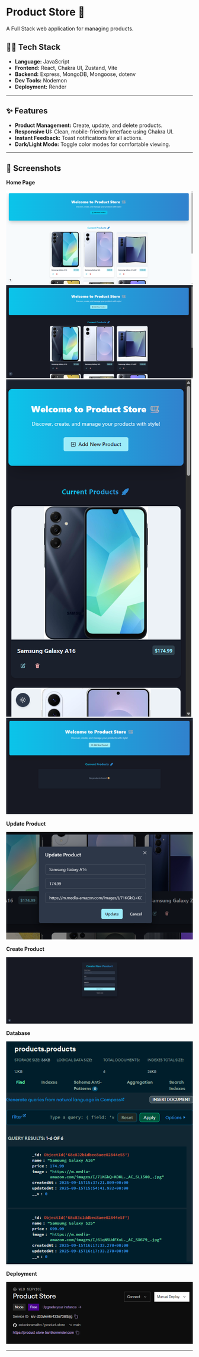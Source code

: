 # Product Store 🛒

A Full Stack web application for managing products.

## 🧑‍💻 Tech Stack

- **Language:** JavaScript
- **Frontend:** React, Chakra UI, Zustand, Vite
- **Backend:** Express, MongoDB, Mongoose, dotenv
- **Dev Tools:** Nodemon
- **Deployment:** Render

---

## ✨ Features

- **Product Management:** Create, update, and delete products.
- **Responsive UI:** Clean, mobile-friendly interface using Chakra UI.
- **Instant Feedback:** Toast notifications for all actions.
- **Dark/Light Mode:** Toggle color modes for comfortable viewing.

---

## 🚀 Screenshots

**Home Page**

![Home Page Light](screenshots/HomePageLight.png)
![Home Page Dark](screenshots/HomePageDark.png)
![Home Page Mobile](screenshots/HomePageMobile.png)
![Home Page Empty](screenshots/HomePageEmpty.png)

**Update Product**

![Update Product](screenshots/UpdateProduct.png)

**Create Product**

![Create Product](screenshots/CreatePage.png)

**Database**

![Database](screenshots/Database.png)

**Deployment**

![Deploy](screenshots/Deploy.png)

---

